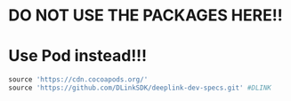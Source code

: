 # DO NOT USE THE PACKAGES HERE!!
# Use Pod instead!!!

```ruby
source 'https://cdn.cocoapods.org/'
source 'https://github.com/DLinkSDK/deeplink-dev-specs.git' #DLINK
```
